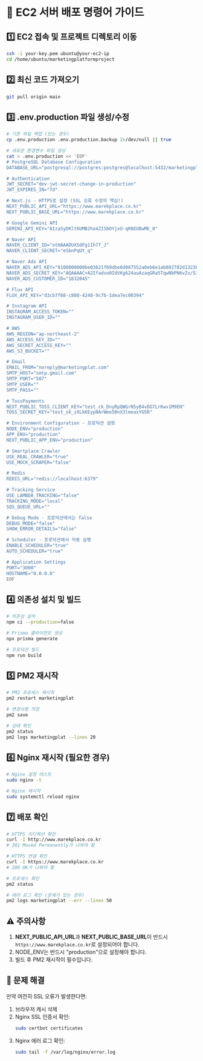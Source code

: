 # 🚀 EC2 서버 배포 명령어 가이드

## 1️⃣ EC2 접속 및 프로젝트 디렉토리 이동
```bash
ssh -i your-key.pem ubuntu@your-ec2-ip
cd /home/ubuntu/marketingplatformproject
```

## 2️⃣ 최신 코드 가져오기
```bash
git pull origin main
```

## 3️⃣ .env.production 파일 생성/수정
```bash
# 기존 파일 백업 (있는 경우)
cp .env.production .env.production.backup 2>/dev/null || true

# 새로운 환경변수 파일 생성
cat > .env.production << 'EOF'
# PostgreSQL Database Configuration
DATABASE_URL="postgresql://postgres:postgres@localhost:5432/marketingplat_dev"

# Authentication
JWT_SECRET="dev-jwt-secret-change-in-production"
JWT_EXPIRES_IN="7d"

# Next.js - HTTPS로 설정 (SSL 오류 수정의 핵심!)
NEXT_PUBLIC_API_URL="https://www.marekplace.co.kr"
NEXT_PUBLIC_BASE_URL="https://www.marekplace.co.kr"

# Google Gemini API
GEMINI_API_KEY="AIzaSyDKlt6UMB2ha4ZISbOYjxU-qR8EUBwME_0"

# Naver API
NAVER_CLIENT_ID="otHAAADUXSdFg1Ih7f_J"
NAVER_CLIENT_SECRET="eSbnPqUt_q"

# Naver Ads API
NAVER_ADS_API_KEY="0100000000be03621f69dbe8d087552a0eb6e1ab802782d132380d44b19d2f74e8bfba27af"
NAVER_ADS_SECRET_KEY="AQAAAAC+A2Ifadvo0IdVKg624auAzaqGRa5TqwNbPN6vZv/S3A=="
NAVER_ADS_CUSTOMER_ID="1632045"

# Flux API
FLUX_API_KEY="d3cb7f68-c880-4248-9c7b-1dea7ec00394"

# Instagram API
INSTAGRAM_ACCESS_TOKEN=""
INSTAGRAM_USER_ID=""

# AWS
AWS_REGION="ap-northeast-2"
AWS_ACCESS_KEY_ID=""
AWS_SECRET_ACCESS_KEY=""
AWS_S3_BUCKET=""

# Email
EMAIL_FROM="noreply@marketingplat.com"
SMTP_HOST="smtp.gmail.com"
SMTP_PORT="587"
SMTP_USER=""
SMTP_PASS=""

# TossPayments
NEXT_PUBLIC_TOSS_CLIENT_KEY="test_ck_DnyRpQWGrN5yB4vDG7LrKwv1M9EN"
TOSS_SECRET_KEY="test_sk_zXLkKEypNArWmo50nX3lmeaxYG5R"

# Environment Configuration - 프로덕션 설정
NODE_ENV="production"
APP_ENV="production"
NEXT_PUBLIC_APP_ENV="production"

# Smartplace Crawler
USE_REAL_CRAWLER="true"
USE_MOCK_SCRAPER="false"

# Redis
REDIS_URL="redis://localhost:6379"

# Tracking Service
USE_LAMBDA_TRACKING="false"
TRACKING_MODE="local"
SQS_QUEUE_URL=""

# Debug Mode - 프로덕션에서는 false
DEBUG_MODE="false"
SHOW_ERROR_DETAILS="false"

# Scheduler - 프로덕션에서 자동 실행
ENABLE_SCHEDULER="true"
AUTO_SCHEDULER="true"

# Application Settings
PORT="3000"
HOSTNAME="0.0.0.0"
EOF
```

## 4️⃣ 의존성 설치 및 빌드
```bash
# 의존성 설치
npm ci --production=false

# Prisma 클라이언트 생성
npx prisma generate

# 프로덕션 빌드
npm run build
```

## 5️⃣ PM2 재시작
```bash
# PM2 프로세스 재시작
pm2 restart marketingplat

# 변경사항 저장
pm2 save

# 상태 확인
pm2 status
pm2 logs marketingplat --lines 20
```

## 6️⃣ Nginx 재시작 (필요한 경우)
```bash
# Nginx 설정 테스트
sudo nginx -t

# Nginx 재시작
sudo systemctl reload nginx
```

## 7️⃣ 배포 확인
```bash
# HTTPS 리디렉션 확인
curl -I http://www.marekplace.co.kr
# 301 Moved Permanently가 나와야 함

# HTTPS 연결 확인
curl -I https://www.marekplace.co.kr
# 200 OK가 나와야 함

# 프로세스 확인
pm2 status

# 에러 로그 확인 (문제가 있는 경우)
pm2 logs marketingplat --err --lines 50
```

## ⚠️ 주의사항
1. **NEXT_PUBLIC_API_URL**과 **NEXT_PUBLIC_BASE_URL**이 반드시 `https://www.marekplace.co.kr`로 설정되어야 합니다.
2. NODE_ENV는 반드시 "production"으로 설정해야 합니다.
3. 빌드 후 PM2 재시작이 필수입니다.

## 🔧 문제 해결
만약 여전히 SSL 오류가 발생한다면:

1. 브라우저 캐시 삭제
2. Nginx SSL 인증서 확인:
   ```bash
   sudo certbot certificates
   ```
3. Nginx 에러 로그 확인:
   ```bash
   sudo tail -f /var/log/nginx/error.log
   ```
